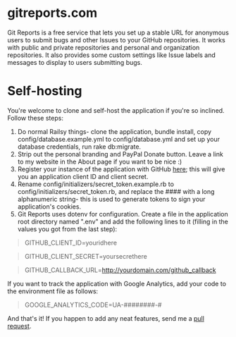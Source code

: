 gitreports.com
================

Git Reports is a free service that lets you set up a stable URL for anonymous users to submit bugs and other Issues to your GitHub repositories.  It works with public and private repositories and personal and organization repositories.  It also provides some custom settings like Issue labels and messages to display to users submitting bugs.

Self-hosting
================

You're welcome to clone and self-host the application if you're so inclined.  Follow these steps:

1. Do normal Railsy things- clone the application, bundle install, copy config/database.example.yml to config/database.yml and set up your database credentials, run rake db:migrate.
3. Strip out the personal branding and PayPal Donate button.  Leave a link to my website in the About page if you want to be nice :)
3. Register your instance of the application with GitHub [here](https://github.com/settings/applications/new); this will give you an application client ID and client secret.
4. Rename config/initializers/secret_token.example.rb to config/initializers/secret_token.rb, and replace the #### with a long alphanumeric string- this is used to generate tokens to sign your application's cookies.
4. Git Reports uses dotenv for configuration.  Create a file in the application root directory named ".env" and add the following lines to it (filling in the values you got from the last step):


> GITHUB_CLIENT_ID=youridhere
    
> GITHUB_CLIENT_SECRET=yoursecrethere
    
> GITHUB_CALLBACK_URL=http://yourdomain.com/github_callback

If you want to track the application with Google Analytics, add your code to the environment file as follows:

> GOOGLE_ANALYTICS_CODE=UA-########-#

And that's it!  If you happen to add any neat features, send me a [pull request](https://help.github.com/articles/creating-a-pull-request).
